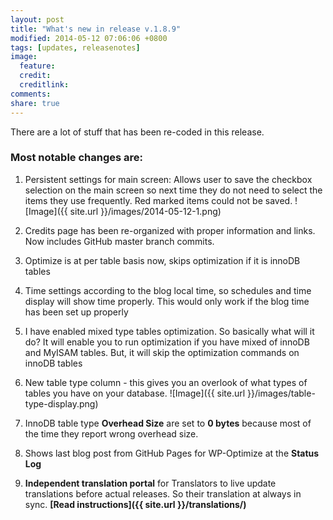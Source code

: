 ```yaml
---
layout: post
title: "What's new in release v.1.8.9"
modified: 2014-05-12 07:06:06 +0800
tags: [updates, releasenotes]
image:
  feature: 
  credit: 
  creditlink: 
comments: 
share: true
---
```

There are a lot of stuff that has been re-coded in this release. 

### Most notable changes are:

1. Persistent settings for main screen: Allows user to save the checkbox selection on the main screen so next time they do not need to select the items they use frequently. Red marked items could not be saved. ![Image]({{ site.url }}/images/2014-05-12-1.png)

2. Credits page has been re-organized with proper information and links. Now includes GitHub master branch commits.

3. Optimize is at per table basis now, skips optimization if it is innoDB tables

4. Time settings according to the blog local time, so schedules and time display will show time properly. This would only work if the blog time has been set up properly

5. I have enabled mixed type tables optimization. So basically what will it do? It will enable you to run optimization if you have mixed of innoDB and MyISAM tables. But, it will skip the optimization commands on innoDB tables

6. New table type column - this gives you an overlook of what types of tables you have on your database.  ![Image]({{ site.url }}/images/table-type-display.png)

7. InnoDB table type **Overhead Size**  are set to **0 bytes** because most of the time they report wrong overhead size.

8. Shows last blog post from GitHub Pages for WP-Optimize at the **Status Log**

9. **Independent translation portal** for Translators to live update translations before actual releases. So their translation at always in sync. **[Read instructions]({{ site.url }}/translations/)**